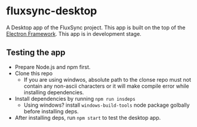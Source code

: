 # fluxsync-desktop

A Desktop app of the FluxSync project.
This app is built on the top of the [Electron Framework](https://electronjs.org/).
This app is in development stage.

## Testing the app
- Prepare Node.js and npm first.
- Clone this repo
  - If you are using windwos, absolute path to the clonse repo must not contain any non-ascii characters or it will make compile error while installing dependencies.
- Install dependencies by running `npm run insdeps`
  - Using windows? install `windows-build-tools` node package golbally before installing deps.
- After installing deps, run `npm start` to test the desktop app.

